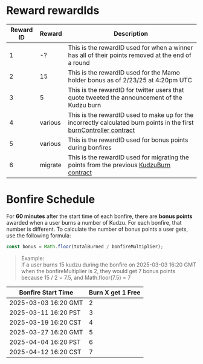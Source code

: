 # Reward rewardIds

<!-- Table with the rewardIds and the corresponding rewards and description -->

| Reward ID | Reward  | Description                                                                                                                                                                                           |
| --------- | ------- | ----------------------------------------------------------------------------------------------------------------------------------------------------------------------------------------------------- |
| 1         | -?      | This is the rewardID used for when a winner has all of their points removed at the end of a round                                                                                                     |
| 2         | 15      | This is the rewardID used for the Mamo holder bonus as of 2/23/25 at 4:20pm UTC                                                                                                                       |
| 3         | 5       | This is the rewardID for twitter users that quote tweeted the announcement of the Kudzu burn                                                                                                          |
| 4         | various | This is the rewardID used to make up for the incorrectly calculated burn points in the first [burnController contract](https://explorer.forma.art/address/0xE30cef8e99A6eEbE3CBF2862641337f57830FbeE) |
| 5         | various | This is the rewardID used for bonus points during bonfires                                                                                                                                            |
| 6         | migrate | This is the rewardID used for migrating the points from the previous [KudzuBurn contract](https://explorer.forma.art/address/0x0000000000000000000000000000000000000000)                              |

<!-- Table with bonfire start times and burn quantity multipliers -->

# Bonfire Schedule

For **60 minutes** after the start time of each bonfire, there are **bonus points** awarded when a user burns a number of Kudzu. For each bonfire, that number is different. To calculate the number of bonus points a user gets, use the following formula:

```js
const bonus = Math.floor(totalBurned / bonfireMultiplier);
```

> Example:  
> If a user burns 15 kudzu during the bonfire on 2025-03-03 16:20 GMT when the bonfireMultiplier is 2, they would get 7 bonus points because 15 / 2 = 7.5, and Math.floor(7.5) = 7

| Bonfire Start Time   | Burn X get 1 Free |
| -------------------- | ----------------- |
| 2025-03-03 16:20 GMT | 2                 |
| 2025-03-11 16:20 PST | 3                 |
| 2025-03-19 16:20 CST | 4                 |
| 2025-03-27 16:20 GMT | 5                 |
| 2025-04-04 16:20 PST | 6                 |
| 2025-04-12 16:20 CST | 7                 |

